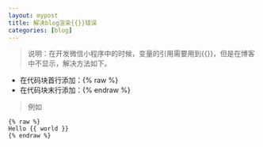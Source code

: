 ```yaml
---
layout: mypost
title: 解决blog渲染{{}}错误
categories: [blog]
---
```


> 说明：在开发微信小程序中的时候，变量的引用需要用到{{}}，但是在博客中不显示，解决方法如下。

- 在代码块首行添加：{% raw %}
- 在代码块末行添加：{% endraw %}

> 例如

```
{% raw %}
Hello {{ world }}
{% endraw %}

```